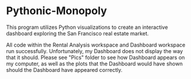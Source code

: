 # Pythonic-Monopoly

This program utilizes Python visualizations to create an interactive dashboard exploring the San Francisco real estate market.


All code within the Rental Analysis workspace and Dashboard workspace run successfully.  Unfortunately, my Dashboard does not display the way that it should.  Please see "Pics" folder to see how Dashboard appears on my computer, as well as the plots that the Dashboard would have shown should the Dashboard have appeared correctly.